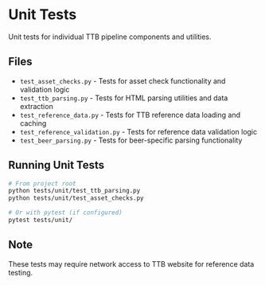 # Unit Tests

Unit tests for individual TTB pipeline components and utilities.

## Files

- `test_asset_checks.py` - Tests for asset check functionality and validation logic
- `test_ttb_parsing.py` - Tests for HTML parsing utilities and data extraction
- `test_reference_data.py` - Tests for TTB reference data loading and caching
- `test_reference_validation.py` - Tests for reference data validation logic
- `test_beer_parsing.py` - Tests for beer-specific parsing functionality

## Running Unit Tests

```bash
# From project root
python tests/unit/test_ttb_parsing.py
python tests/unit/test_asset_checks.py

# Or with pytest (if configured)
pytest tests/unit/
```

## Note

These tests may require network access to TTB website for reference data testing.